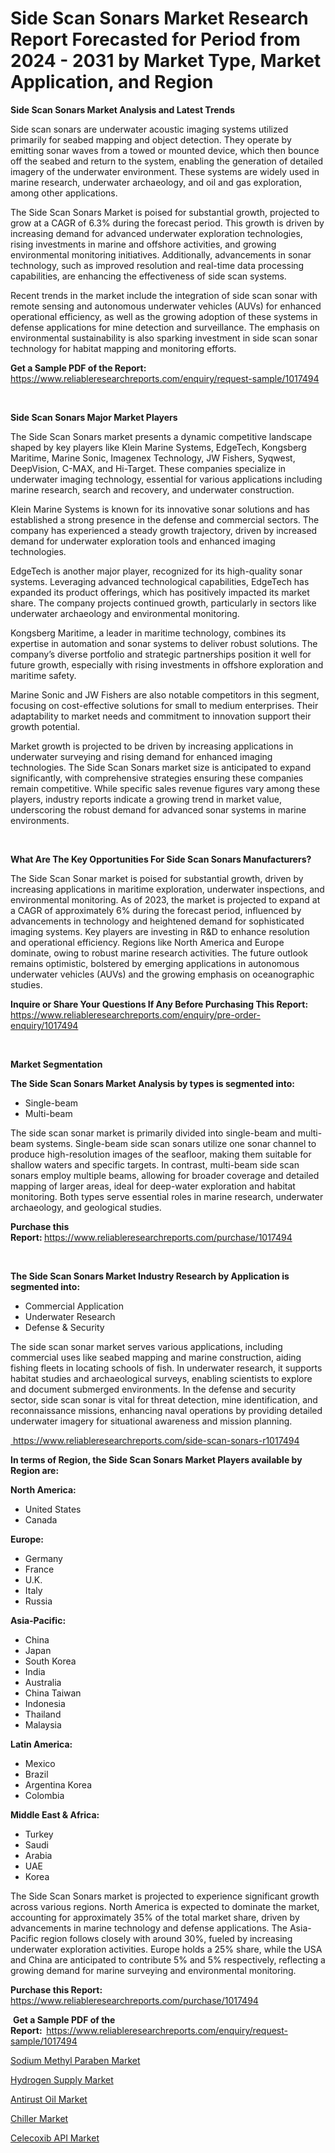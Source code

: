 <p><h1>Side Scan Sonars Market Research Report Forecasted for Period from 2024 -  2031 by Market Type, Market Application, and Region</h1></p><p><strong>Side Scan Sonars Market Analysis and Latest Trends</strong></p>
<p><p>Side scan sonars are underwater acoustic imaging systems utilized primarily for seabed mapping and object detection. They operate by emitting sonar waves from a towed or mounted device, which then bounce off the seabed and return to the system, enabling the generation of detailed imagery of the underwater environment. These systems are widely used in marine research, underwater archaeology, and oil and gas exploration, among other applications.</p><p>The Side Scan Sonars Market is poised for substantial growth, projected to grow at a CAGR of 6.3% during the forecast period. This growth is driven by increasing demand for advanced underwater exploration technologies, rising investments in marine and offshore activities, and growing environmental monitoring initiatives. Additionally, advancements in sonar technology, such as improved resolution and real-time data processing capabilities, are enhancing the effectiveness of side scan systems.</p><p>Recent trends in the market include the integration of side scan sonar with remote sensing and autonomous underwater vehicles (AUVs) for enhanced operational efficiency, as well as the growing adoption of these systems in defense applications for mine detection and surveillance. The emphasis on environmental sustainability is also sparking investment in side scan sonar technology for habitat mapping and monitoring efforts.</p></p>
<p><strong>Get a Sample PDF of the Report:&nbsp;</strong> <a href="https://www.reliableresearchreports.com/enquiry/request-sample/1017494?utm_campaign=116&utm_medium=2&utm_source=Github&utm_content=ia&utm_term=04122024&utm_id=side-scan-sonars">https://www.reliableresearchreports.com/enquiry/request-sample/1017494</a></p>
<p>&nbsp;</p>
<p><strong>Side Scan Sonars Major Market Players</strong></p>
<p><p>The Side Scan Sonars market presents a dynamic competitive landscape shaped by key players like Klein Marine Systems, EdgeTech, Kongsberg Maritime, Marine Sonic, Imagenex Technology, JW Fishers, Syqwest, DeepVision, C-MAX, and Hi-Target. These companies specialize in underwater imaging technology, essential for various applications including marine research, search and recovery, and underwater construction.</p><p>Klein Marine Systems is known for its innovative sonar solutions and has established a strong presence in the defense and commercial sectors. The company has experienced a steady growth trajectory, driven by increased demand for underwater exploration tools and enhanced imaging technologies.</p><p>EdgeTech is another major player, recognized for its high-quality sonar systems. Leveraging advanced technological capabilities, EdgeTech has expanded its product offerings, which has positively impacted its market share. The company projects continued growth, particularly in sectors like underwater archaeology and environmental monitoring.</p><p>Kongsberg Maritime, a leader in maritime technology, combines its expertise in automation and sonar systems to deliver robust solutions. The company’s diverse portfolio and strategic partnerships position it well for future growth, especially with rising investments in offshore exploration and maritime safety.</p><p>Marine Sonic and JW Fishers are also notable competitors in this segment, focusing on cost-effective solutions for small to medium enterprises. Their adaptability to market needs and commitment to innovation support their growth potential.</p><p>Market growth is projected to be driven by increasing applications in underwater surveying and rising demand for enhanced imaging technologies. The Side Scan Sonars market size is anticipated to expand significantly, with comprehensive strategies ensuring these companies remain competitive. While specific sales revenue figures vary among these players, industry reports indicate a growing trend in market value, underscoring the robust demand for advanced sonar systems in marine environments.</p></p>
<p>&nbsp;</p>
<p><strong>What Are The Key Opportunities For Side Scan Sonars Manufacturers?</strong></p>
<p><p>The Side Scan Sonar market is poised for substantial growth, driven by increasing applications in maritime exploration, underwater inspections, and environmental monitoring. As of 2023, the market is projected to expand at a CAGR of approximately 6% during the forecast period, influenced by advancements in technology and heightened demand for sophisticated imaging systems. Key players are investing in R&D to enhance resolution and operational efficiency. Regions like North America and Europe dominate, owing to robust marine research activities. The future outlook remains optimistic, bolstered by emerging applications in autonomous underwater vehicles (AUVs) and the growing emphasis on oceanographic studies.</p></p>
<p><strong>Inquire or Share Your Questions If Any Before Purchasing This Report:</strong> <a href="https://www.reliableresearchreports.com/enquiry/pre-order-enquiry/1017494?utm_campaign=116&utm_medium=2&utm_source=Github&utm_content=ia&utm_term=04122024&utm_id=side-scan-sonars">https://www.reliableresearchreports.com/enquiry/pre-order-enquiry/1017494</a></p>
<p>&nbsp;</p>
<p><strong>Market Segmentation</strong></p>
<p><strong>The Side Scan Sonars Market Analysis by types is segmented into:</strong></p>
<p><ul><li>Single-beam</li><li>Multi-beam</li></ul></p>
<p><p>The side scan sonar market is primarily divided into single-beam and multi-beam systems. Single-beam side scan sonars utilize one sonar channel to produce high-resolution images of the seafloor, making them suitable for shallow waters and specific targets. In contrast, multi-beam side scan sonars employ multiple beams, allowing for broader coverage and detailed mapping of larger areas, ideal for deep-water exploration and habitat monitoring. Both types serve essential roles in marine research, underwater archaeology, and geological studies.</p></p>
<p><strong>Purchase this Report:&nbsp;</strong><a href="https://www.reliableresearchreports.com/purchase/1017494?utm_campaign=116&utm_medium=2&utm_source=Github&utm_content=ia&utm_term=04122024&utm_id=side-scan-sonars">https://www.reliableresearchreports.com/purchase/1017494</a></p>
<p>&nbsp;</p>
<p><strong>The Side Scan Sonars Market Industry Research by Application is segmented into:</strong></p>
<p><ul><li>Commercial Application</li><li>Underwater Research</li><li>Defense & Security</li></ul></p>
<p><p>The side scan sonar market serves various applications, including commercial uses like seabed mapping and marine construction, aiding fishing fleets in locating schools of fish. In underwater research, it supports habitat studies and archaeological surveys, enabling scientists to explore and document submerged environments. In the defense and security sector, side scan sonar is vital for threat detection, mine identification, and reconnaissance missions, enhancing naval operations by providing detailed underwater imagery for situational awareness and mission planning.</p></p>
<p><a href="https://www.reliableresearchreports.com/side-scan-sonars-r1017494?utm_campaign=116&utm_medium=2&utm_source=Github&utm_content=ia&utm_term=04122024&utm_id=side-scan-sonars">&nbsp;https://www.reliableresearchreports.com/side-scan-sonars-r1017494</a></p>
<p><strong>In terms of Region, the Side Scan Sonars Market Players available by Region are:</strong></p>
<p>
    <p> <strong> North America: </strong>
        <ul>
            <li>United States</li>
            <li>Canada</li>
        </ul>
        </p> 
    <p> <strong> Europe: </strong>
        <ul>
            <li>Germany</li>
            <li>France</li>
            <li>U.K.</li>
            <li>Italy</li>
            <li>Russia</li>
        </ul>
        </p> 
    <p> <strong> Asia-Pacific: </strong>
        <ul>
            <li>China</li>
            <li>Japan</li>
            <li>South Korea</li>
            <li>India</li>
            <li>Australia</li>
            <li>China Taiwan</li>
            <li>Indonesia</li>
            <li>Thailand</li>
            <li>Malaysia</li>
        </ul>
        </p> 
    <p> <strong> Latin America: </strong>
        <ul>
            <li>Mexico</li>
            <li>Brazil</li>
            <li>Argentina Korea</li>
            <li>Colombia</li>
        </ul>
        </p> 
    <p> <strong> Middle East & Africa: </strong>
        <ul>
            <li>Turkey</li>
            <li>Saudi</li>
            <li>Arabia</li>
            <li>UAE</li>
            <li>Korea</li>
        </ul>
    </p>
    </p>
<p><p>The Side Scan Sonars market is projected to experience significant growth across various regions. North America is expected to dominate the market, accounting for approximately 35% of the total market share, driven by advancements in marine technology and defense applications. The Asia-Pacific region follows closely with around 30%, fueled by increasing underwater exploration activities. Europe holds a 25% share, while the USA and China are anticipated to contribute 5% and 5% respectively, reflecting a growing demand for marine surveying and environmental monitoring.</p></p>
<p><strong>Purchase this Report: </strong><a href="https://www.reliableresearchreports.com/purchase/1017494?utm_campaign=116&utm_medium=2&utm_source=Github&utm_content=ia&utm_term=04122024&utm_id=side-scan-sonars">https://www.reliableresearchreports.com/purchase/1017494</a></p>
<p>&nbsp;<strong>Get a Sample PDF of the Report:&nbsp;&nbsp;</strong><a href="https://www.reliableresearchreports.com/enquiry/request-sample/1017494?utm_campaign=116&utm_medium=2&utm_source=Github&utm_content=ia&utm_term=04122024&utm_id=side-scan-sonars">https://www.reliableresearchreports.com/enquiry/request-sample/1017494</a></p>
<p><strong></strong></p>
<p><p><a href="https://www.linkedin.com/pulse/sodium-methyl-paraben-market-research-report-industry-growth-mhowe?utm_campaign=116&utm_medium=2&utm_source=Github&utm_content=ia&utm_term=04122024&utm_id=side-scan-sonars">Sodium Methyl Paraben Market</a></p><p><a href="https://issuu.com/reportprime-2/docs/hydrogen-supply-market-size-2030.pptx?utm_campaign=116&utm_medium=2&utm_source=Github&utm_content=ia&utm_term=04122024&utm_id=side-scan-sonars">Hydrogen Supply Market</a></p><p><a href="https://www.linkedin.com/pulse/antirust-oil-market-size-growth-expected-reach-cagr-111-from-xmzze?utm_campaign=116&utm_medium=2&utm_source=Github&utm_content=ia&utm_term=04122024&utm_id=side-scan-sonars">Antirust Oil Market</a></p><p><a href="https://github.com/lindaopodray/Market-Research-Report-List-1/blob/main/chiller-market.md?utm_campaign=116&utm_medium=2&utm_source=Github&utm_content=ia&utm_term=04122024&utm_id=side-scan-sonars">Chiller Market</a></p><p><a href="https://issuu.com/reportprime-2/docs/celecoxib-api-market-size-2030.pptx?utm_campaign=116&utm_medium=2&utm_source=Github&utm_content=ia&utm_term=04122024&utm_id=side-scan-sonars">Celecoxib API Market</a></p></p>